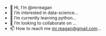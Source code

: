 - 👋 Hi, I’m @mrreagan
- 👀 I’m interested in data-science...
- 🌱 I’m currently learning python...
- 💞️ I’m looking to collaborate on ...
- 📫 How to reach me mr.reagan@gmail.com...

<!---
mrreagan/mrreagan is a ✨ special ✨ repository because its `README.md` (this file) appears on your GitHub profile.
You can click the Preview link to take a look at your changes.
--->
